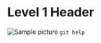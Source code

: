 # Level 1 Header
![Sample picture](https://www.sampleposts.com/wp-content/uploads/2020/11/Colorful-Cute-Birthday-Save-The-Date-Invitation-1024x1024.png)
`git help`
